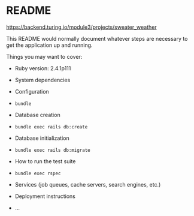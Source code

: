 # README

https://backend.turing.io/module3/projects/sweater_weather

This README would normally document whatever steps are necessary to get the
application up and running.

Things you may want to cover:

* Ruby version: 2.4.1p111

* System dependencies

* Configuration
 - `bundle`

* Database creation
 - `bundle exec rails db:create`

* Database initialization
 - `bundle exec rails db:migrate`

* How to run the test suite
 - `bundle exec rspec`

* Services (job queues, cache servers, search engines, etc.)

* Deployment instructions

* ...
